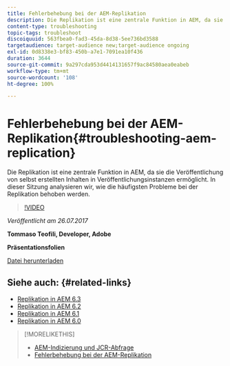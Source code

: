 ```yaml
---
title: Fehlerbehebung bei der AEM-Replikation
description: Die Replikation ist eine zentrale Funktion in AEM, da sie die Veröffentlichung von selbst erstellten Inhalten in Veröffentlichungsinstanzen ermöglicht. In dieser Sitzung analysieren wir, wie die häufigsten Probleme bei der Replikation behoben werden.
content-type: troubleshooting
topic-tags: troubleshoot
discoiquuid: 563fbea0-fad3-45da-8d38-5ee736bd3588
targetaudience: target-audience new;target-audience ongoing
exl-id: 0d8338e3-bf83-450b-a7e1-7091ea10f436
duration: 3644
source-git-commit: 9a297cda953d4414131657f9ac84580aea0eabeb
workflow-type: tm+mt
source-wordcount: '108'
ht-degree: 100%

---
```


# Fehlerbehebung bei der AEM-Replikation{#troubleshooting-aem-replication}

Die Replikation ist eine zentrale Funktion in AEM, da sie die Veröffentlichung von selbst erstellten Inhalten in Veröffentlichungsinstanzen ermöglicht. In dieser Sitzung analysieren wir, wie die häufigsten Probleme bei der Replikation behoben werden.

>[!VIDEO](https://video.tv.adobe.com/v/19282/?quality=9)

*Veröffentlicht am 26.07.2017*

**Tommaso Teofili, Developer, Adobe**

**Präsentationsfolien**

[Datei herunterladen](assets/aem-gems-troubleshooting-aem-replication.pdf)

## Siehe auch: {#related-links}

* [Replikation in AEM 6.3](https://docs.adobe.com/docs/de/aem/6-3/deploy/configuring/replication.html)
* [Replikation in AEM 6.2](https://docs.adobe.com/docs/de/aem/6-2/deploy/configuring/replication.html)
* [Replikation in AEM 6.1](https://docs.adobe.com/docs/de/aem/6-1/deploy/configuring/replication.html)
* [Replikation in AEM 6.0](https://docs.adobe.com/docs/de/aem/6-0/deploy/configuring/replication.html)

>[!MORELIKETHIS]
>
>* [AEM-Indizierung und JCR-Abfrage](aem-indexing-jcr-query.md)
>* [Fehlerbehebung bei der AEM-Replikation](aem-troubleshooting-aem-replication.md)
<!-- >>* [Adobe Experience Manager: AEM 6.x Maintenance Tasks](https://helpx.adobe.com/experience-manager/kt/eseminars/ccoo-aem-Aug-register.html) -->
